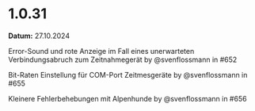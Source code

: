 # 1.0.31

**Datum:** 27.10.2024

Error-Sound und rote Anzeige im Fall eines unerwarteten Verbindungsabruch zum Zeitnahmegerät by @svenflossmann in #652

Bit-Raten Einstellung für COM-Port Zeitmesgeräte by @svenflossmann in #655

Kleinere Fehlerbehebungen mit Alpenhunde by @svenflossmann in #656
